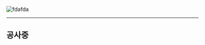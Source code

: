 ![fdafda](https://github.com/wjh6052/wjh6052/assets/131844165/be441712-fdda-4e21-a1fe-d5aab6271e18)

***
  
## 공사중
